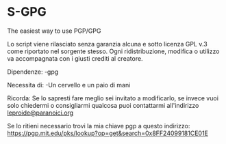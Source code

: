 # S-GPG
The easiest way to use PGP/GPG

Lo script viene rilasciato senza garanzia alcuna e sotto licenza GPL v.3 come riportato nel sorgente stesso.
Ogni ridistribuzione, modifica o utilizzo va accompagnata con i giusti crediti al creatore.


Dipendenze:
-gpg

Necessita di:
-Un cervello e un paio di mani


Ricorda: 
Se lo sapresti fare meglio sei invitato a modificarlo, se invece vuoi solo chiedermi o consigliarmi qualcosa puoi contattarmi all'indirizzo leproide@paranoici.org

Se lo ritieni necessario trovi la mia chiave pgp a questo indirizzo: 
https://pgp.mit.edu/pks/lookup?op=get&search=0x8FF24099181CE01E
